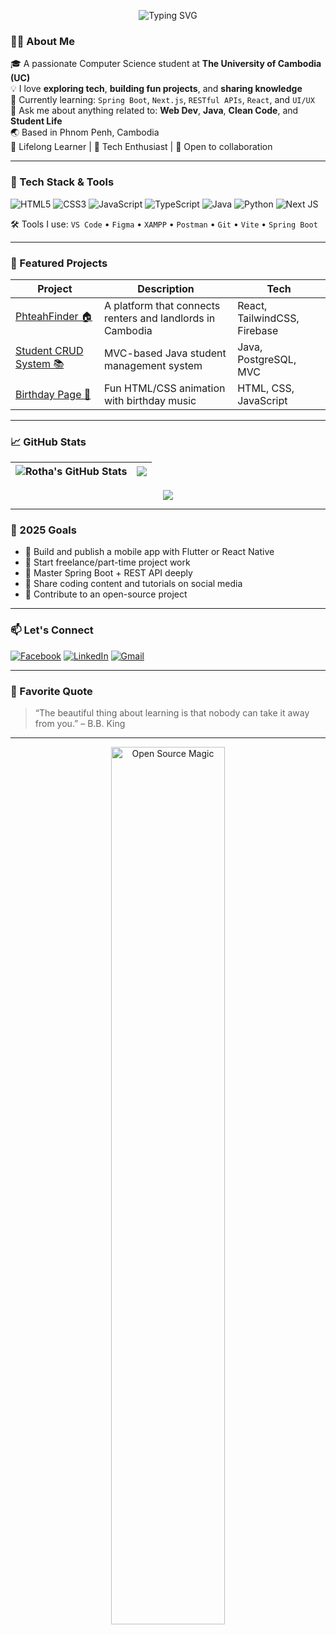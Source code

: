 <!-- Header GIF or Banner -->
<p align="center">
  <img src="https://readme-typing-svg.herokuapp.com?font=Fira+Code&size=26&pause=1200&center=true&vCenter=true&width=600&lines=Hello+there+👋+I'm+Rotha+Mom!;A+passionate+Computer+Science+student;Full+of+curiosity+and+ambition!" alt="Typing SVG" />
</p>

### 👨‍💻 About Me

🎓 A passionate Computer Science student at **The University of Cambodia (UC)**  
💡 I love **exploring tech**, **building fun projects**, and **sharing knowledge**  
🌱 Currently learning: `Spring Boot`, `Next.js`, `RESTful APIs`, `React`, and `UI/UX`  
💬 Ask me about anything related to: **Web Dev**, **Java**, **Clean Code**, and **Student Life**  
🌏 Based in Phnom Penh, Cambodia  
🧠 Lifelong Learner | 💬 Tech Enthusiast | 🤝 Open to collaboration

---

### 🚀 Tech Stack & Tools

![HTML5](https://img.shields.io/badge/html5-%23E34F26.svg?style=for-the-badge&logo=html5&logoColor=white)
![CSS3](https://img.shields.io/badge/css3-%231572B6.svg?style=for-the-badge&logo=css3&logoColor=white)
![JavaScript](https://img.shields.io/badge/javascript-%23323330.svg?style=for-the-badge&logo=javascript&logoColor=%23F7DF1E)
![TypeScript](https://img.shields.io/badge/typescript-%23007ACC.svg?style=for-the-badge&logo=typescript&logoColor=white)
![Java](https://img.shields.io/badge/java-%23ED8B00.svg?style=for-the-badge&logo=openjdk&logoColor=white)
![Python](https://img.shields.io/badge/python-3670A0?style=for-the-badge&logo=python&logoColor=ffdd54)
![Next JS](https://img.shields.io/badge/Next-black?style=for-the-badge&logo=next.js&logoColor=white)

🛠️ Tools I use:
`VS Code` • `Figma` • `XAMPP` • `Postman` • `Git` • `Vite` • `Spring Boot`

---

### 📂 Featured Projects

| Project | Description | Tech |
|--------|-------------|------|
| [PhteahFinder 🏠](https://github.com/MomRotha) | A platform that connects renters and landlords in Cambodia | React, TailwindCSS, Firebase |
| [Student CRUD System 📚](https://github.com/MomRotha) | MVC-based Java student management system | Java, PostgreSQL, MVC |
| [Birthday Page 🎉](https://github.com/MomRotha) | Fun HTML/CSS animation with birthday music | HTML, CSS, JavaScript |

---

### 📈 GitHub Stats

| <img align="center" src="https://github-readme-stats.vercel.app/api?username=MomRotha&theme=tokyonight&hide_border=false&count_private=true&show_icons=true&include_all_commits=true" alt="Rotha's GitHub Stats" /> | <img align="center" src="https://github-readme-stats.vercel.app/api/top-langs/?username=MomRotha&layout=compact&theme=tokyonight&hide_border=false" /> |
| ------------- | ------------- |

<p align="center">
  <img src="https://github-readme-streak-stats.herokuapp.com?user=MomRotha&theme=tokyonight&hide_border=false" />
</p>

---

### 🎯 2025 Goals

- 📱 Build and publish a mobile app with Flutter or React Native  
- 💼 Start freelance/part-time project work  
- 🧠 Master Spring Boot + REST API deeply  
- 📸 Share coding content and tutorials on social media  
- 🥇 Contribute to an open-source project

---

### 📫 Let's Connect

[![Facebook](https://img.shields.io/badge/Facebook-%231877F2.svg?style=for-the-badge&logo=facebook&logoColor=white)](https://www.facebook.com/ah.rotha.71271)
[![LinkedIn](https://img.shields.io/badge/LinkedIn-%230077B5.svg?style=for-the-badge&logo=linkedin&logoColor=white)](https://www.linkedin.com/in/rotha-mom-266a512ba/)
[![Gmail](https://img.shields.io/badge/Gmail-D14836?style=for-the-badge&logo=gmail&logoColor=white)](mailto:rothamom22@gmail.com)

---

### 💬 Favorite Quote

> “The beautiful thing about learning is that nobody can take it away from you.” – B.B. King

---

<p align="center">
  <a href="https://github.com/MomRotha" target="_blank">
    <img src="https://i.pinimg.com/originals/a6/70/91/a67091c003173f3cd58801f345392dde.gif" width="60%" alt="Open Source Magic" />
  </a>
</p>
